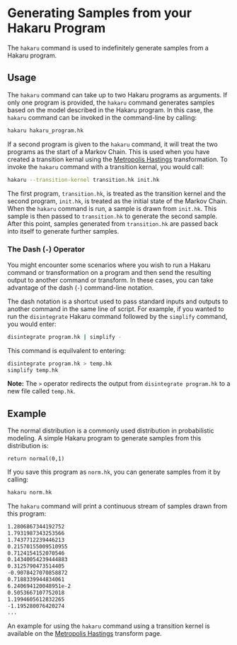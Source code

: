 # Generating Samples from your Hakaru Program #

The `hakaru` command is used to indefinitely generate samples from a Hakaru program.

## Usage ##

The `hakaru` command can take up to two Hakaru programs as arguments. If only one program is provided, the `hakaru` command generates samples based on the model described in
the Hakaru program. In this case, the `hakaru` command can be invoked in the command-line by calling:

````bash
hakaru hakaru_program.hk
````

If a second program is given to the `hakaru` command, it will treat the two programs as the start of a Markov Chain. This is used when you have created a transition kernal 
using the [Metropolis Hastings](../transforms/mh.md) transformation. To invoke the `hakaru` command with a transition kernal, you would call:

````bash
hakaru --transition-kernel transition.hk init.hk
````

The first program, `transition.hk`,  is treated as the transition kernel and the second program, `init.hk`, is treated as the initial state of the Markov Chain. When the 
`hakaru` command is run, a sample is drawn from `init.hk`. This sample is then passed to `transition.hk` to generate the second sample. After this point, samples generated
from `transition.hk` are passed back into itself to generate further samples.

### The Dash (`-`) Operator ###

You might encounter some scenarios where you wish to run a Hakaru command or transformation on a program and then send the resulting output to another command or transform. In 
these cases, you can take advantage of the dash (`-`) command-line notation.

The dash notation is a shortcut used to pass standard inputs and outputs to another command in the same line of script. For example, if you wanted to run the `disintegrate`
Hakaru command followed by the `simplify` command, you would enter:

````bash
disintegrate program.hk | simplify -
````

This command is equilvalent to entering:

````bash
disintegrate program.hk > temp.hk
simplify temp.hk
````

**Note:** The `>` operator redirects the output from `disintegrate program.hk` to a new file called `temp.hk`.

## Example ##

The normal distribution is a commonly used distribution in probabilistic modeling. A simple Hakaru program to generate samples from this distribution is:

````nohighlight
return normal(0,1)
````

If you save this program as `norm.hk`, you can generate samples from it by calling:

````bash
hakaru norm.hk
````

The `hakaru` command will print a continuous stream of samples drawn from this program:

````bash
1.2806867344192752
1.7931987343253566
1.7437712239446213
0.21570155009510955
0.7124154152070546
0.14340054239444883
0.3125790473514405
-0.9078427070858872
0.7188339944834061
6.240694120048951e-2
0.5053667107752018
1.1994605612832265
-1.195280076420274
...
````

An example for using the `hakaru` command using a transition kernel is available on the [Metropolis Hastings](../transforms/mh.md) transform page.